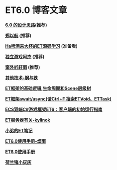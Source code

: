 # ET6.0 博客文章

**[6.0 的设计思路](<https://et-framework.cn/d/16-et60>)(推荐)**

**[郑以航](https://blog.csdn.net/qq_46179975/category_11991229.html) (推荐)**

**[Ha啤酒来大杯的ET源码学习](https://blog.csdn.net/weixin_45029839/category_11174113.html) (准备看)**

**[独立游戏阿杰](https://blog.csdn.net/dlyxaj?type=blog) (推荐)**

**[窗外听轩雨](https://blog.csdn.net/q540670228/category_11676717.html) (推荐)**

**[其他技术-钢与铁](https://blog.csdn.net/qq_14914623?type=blog)**

**[ET框架的基础逻辑,生命周期和Scene层级树](https://blog.csdn.net/Q540670228/article/details/123416617)**

**[ET框架await/async(请Ctrl+F 搜索ETVoid、ETTask)](https://www.lfzxb.top/et6-manual/#awaitasync)**

**[ECS双端C#游戏框架ET6：客户端的初始运行指南](https://petergao.blog.csdn.net/article/details/122767680)**

**[ET服务器有关-kylinok](https://blog.csdn.net/kylinok/category_10559147.html)**

**[小弟的ET笔记](<https://www.yuque.com/et-xd/docs>)**

**[ET6.0使用手册-烟雨](<https://www.lfzxb.top/et6-manual/>)**

**[ET6.0使用手册](<https://www.lfzxb.top/et6-manual/#%E5%89%8D%E8%A8%80>)**

**[荷兰猪小灰灰](<https://blog.csdn.net/m0_48781656/category_11640802.html>)**
